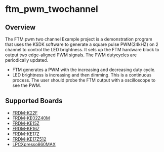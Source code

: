 # ftm_pwm_twochannel

## Overview
The FTM pwm two channel Example project is a demonstration program that uses the KSDK software to generate a square 
pulse PWM(24kHZ) on 2 channel to control the LED brightness. It sets up the FTM hardware block to output two edge-aligned PWM signals.
The PWM dutycycles are periodically updated.
- FTM generates a PWM with the increasing and decreasing duty cycle.
- LED brightness is increasing and then dimming. This is a continuous process.
The user should probe the FTM output with a oscilloscope to see the PWM.

## Supported Boards
- [FRDM-K22F](../../../_boards/frdmk22f/driver_examples/ftm/pwm_twochannel/example_board_readme.md)
- [FRDM-KE02Z40M](../../../_boards/frdmke02z40m/driver_examples/ftm/pwm_twochannel/example_board_readme.md)
- [FRDM-KE15Z](../../../_boards/frdmke15z/driver_examples/ftm/pwm_twochannel/example_board_readme.md)
- [FRDM-KE16Z](../../../_boards/frdmke16z/driver_examples/ftm/pwm_twochannel/example_board_readme.md)
- [FRDM-KE17Z](../../../_boards/frdmke17z/driver_examples/ftm/pwm_twochannel/example_board_readme.md)
- [FRDM-KE17Z512](../../../_boards/frdmke17z512/driver_examples/ftm/pwm_twochannel/example_board_readme.md)
- [LPCXpresso860MAX](../../../_boards/lpcxpresso860max/driver_examples/ftm/pwm_twochannel/example_board_readme.md)
